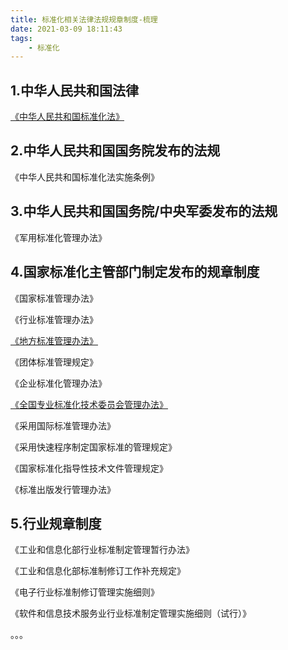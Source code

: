 ```yaml
---
title: 标准化相关法律法规规章制度-梳理
date: 2021-03-09 18:11:43
tags: 
	- 标准化
---
```


## 1.中华人民共和国法律

[《中华人民共和国标准化法》](http://basestd.stdfirm.com/wiki/01-biao-zhun-hua-guan-li-ban-fa-shu-li-01-biao-zhun-hua-fa-gui-zhong-hua-ren-min-gong-he-guo-biao-zhun-hua-fa/)

## 2.中华人民共和国国务院发布的法规
《中华人民共和国标准化法实施条例》

## 3.中华人民共和国国务院/中央军委发布的法规

《军用标准化管理办法》

## 4.国家标准化主管部门制定发布的规章制度

《国家标准管理办法》

《行业标准管理办法》

[《地方标准管理办法》](http://basestd.stdfirm.com/wiki/01-biao-zhun-hua-guan-li-ban-fa-shu-li-01-biao-zhun-hua-fa-gui-di-fang-biao-zhun-guan-li-ban-fa/)

《团体标准管理规定》

《企业标准化管理办法》

[《全国专业标准化技术委员会管理办法》](http://basestd.stdfirm.com/wiki/01-biao-zhun-hua-guan-li-ban-fa-shu-li-02-biao-zhun-hua-ji-zhu-wei-yuan-hui-quan-guo-zhuan-ye-biao-zhun-hua-ji-zhu-wei-yuan-hui-guan-li-ban-fa-zong-ju-ling-di-191-hao/)

《采用国际标准管理办法》

《采用快速程序制定国家标准的管理规定》

《国家标准化指导性技术文件管理规定》

《标准出版发行管理办法》

## 5.行业规章制度

《工业和信息化部行业标准制定管理暂行办法》

《工业和信息化部标准制修订工作补充规定》

《电子行业标准制修订管理实施细则》

《软件和信息技术服务业行业标准制定管理实施细则（试行）》

。。。